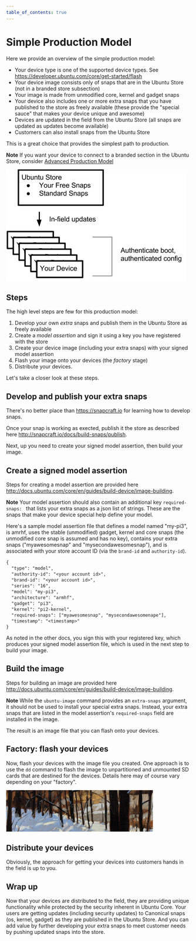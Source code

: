 ```yaml
---
table_of_contents: true
---
```

# Simple Production Model

Here we provide an overview of the simple production model:

* Your device type is one of the supported device types. See <https://developer.ubuntu.com/core/get-started/flash>
* Your device image consists only of snaps that are in the Ubuntu Store (not in a branded store subsection) 
* Your image is made from unmodified core, kernel and gadget snaps
* Your device also includes one or more extra snaps that you have published to the store as freely available (these provide the "special sauce" that makes your device unique and awesome)
* Devices are updated in the field from the Ubuntu Store (all snaps are updated as updates become available)
* Customers can also install snaps from the Ubuntu Store

This is a great choice that provides the simplest path to production.

**Note** If you want your device to connect to a branded section in the Ubuntu Store, consider [Advanced Production Model](advanced.md)

!["Simple Production Model"](../../../media/production-model-simple.png)

## Steps

The high level steps are few for this production model:

1. Develop your own _extra_ snaps and publish them in the Ubuntu Store as freely available
1. Create a _model assertion_ and sign it using a key you have registered with the store
1. Create your device image (including your extra snaps) with your signed model assertion
1. Flash your image onto your devices (the _factory_ stage)
1. Distribute your devices.

Let's take a closer look at these steps.

## Develop and publish your extra snaps

There's no better place than <https://snapcraft.io> for learning how to develop snaps.

Once your snap is working as exected, publish it the store as described here <http://snapcraft.io/docs/build-snaps/publish>.

Next, up you need to create your signed model assertion, then build your image.

## Create a signed model assertion

Steps for creating a model assertion are provided here <http://docs.ubuntu.com/core/en/guides/build-device/image-building>.

**Note** Your model assertion should also contain an additional key `required-snaps: ` that lists your extra snaps as a json list of strings. These are the snaps that make your device special help define your model.

Here's a sample model assertion file that defines a model named "my-pi3", is amrhf, uses the stable (unmodified) gadget, kernel and core snaps (the unmodified core snap is assumed and has no key), contains your extra snaps ("myawesomesnap" and "mysecondawesomesnap"), and is associated with your store account ID (via the `brand-id` and `authority-id`).
 
    {
      "type": "model",
      "authority-id": "<your account id>",
      "brand-id": "<your account id>",
      "series": "16",
      "model": "my-pi3",
      "architecture": "armhf",
      "gadget": "pi3",
      "kernel": "pi2-kernel",
      "required-snaps": ["myawesomesnap", "mysecondawesomenape"], 
      "timestamp": "<timestamp>"
    }

As noted in the other docs, you sign this with your registered key, which produces your signed model assertion file, which is used in the next step to build your image.

## Build the image

Steps for building an image are provided here <http://docs.ubuntu.com/core/en/guides/build-device/image-building>.

**Note** While the `ubuntu-image` command provides an `extra-snaps` argument, it should not be used to install your special extra snaps. Instead, your extra snaps that are listed in the model assertion's `required-snaps` field are installed in the image.

The result is an image file that you can flash onto your devices.

## Factory: flash your devices

Now, flash your devices with the image file you created. One approach is to use the `dd` command to flash the image to unpartitioned and unmounted SD cards that are destined for the devices. Details here may of course vary depending on your "factory".

!["Simple Factory Model"](../../../media/factory-model-simple.jpg)

## Distribute your devices

Obviously, the approach for getting your devices into customers hands in the field is up to you. 

## Wrap up

Now that your devices are distributed to the field, they are providing unique functionality while protected by the security inherent in Ubuntu Core. 
Your users are getting updates (including security updates) to Canonical snaps (os, kernel, gadget) as they are published in the Ubuntu Store. And you can add value by further developing your extra snaps to meet customer needs by pushing updated snaps into the store.

